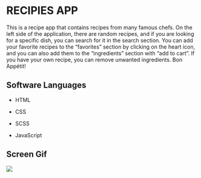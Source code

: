 <h1>RECIPIES APP</h1>

This is a recipe app that contains recipes from many famous chefs. On the left side of the application, there are random recipes, and if you are looking for a specific dish, you can search for it in the search section. You can add your favorite recipes to the “favorites” section by clicking on the heart icon, and you can also add them to the “ingredients” section with “add to cart”. If you have your own recipe, you can remove unwanted ingredients. Bon Appétit!

<h2> Software Languages </h2>

- HTML

- CSS

- SCSS

- JavaScript

<h2> Screen Gif </h2>

![](recipes-app.gif)